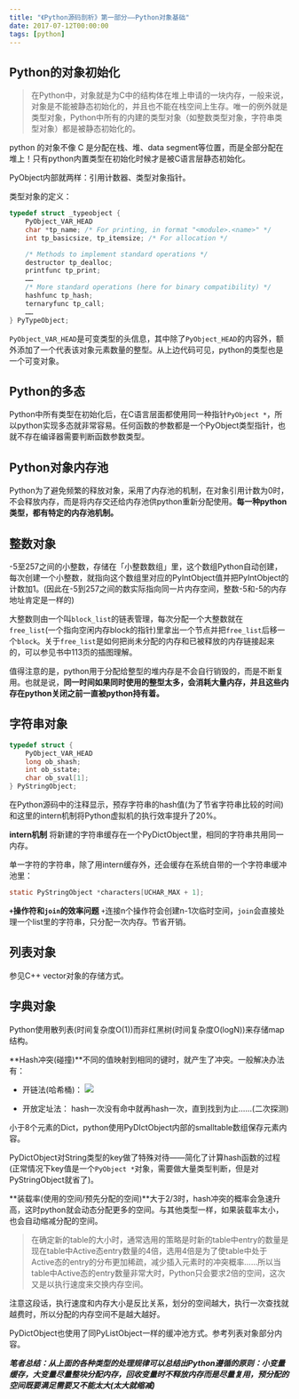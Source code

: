 ```yaml
---
title: "《Python源码剖析》第一部分——Python对象基础"
date: 2017-07-12T00:00:00
tags: [python]
---
```


## Python的对象初始化

> 在Python中，对象就是为C中的结构体在堆上申请的一块内存，一般来说，对象是不能被静态初始化的，并且也不能在栈空间上生存。唯一的例外就是类型对象，Python中所有的内建的类型对象（如整数类型对象，字符串类型对象）都是被静态初始化的。

python 的对象不像 C 是分配在栈、堆、data segment等位置，而是全部分配在堆上！只有python内置类型在初始化时候才是被C语言层静态初始化。

PyObject内部就两样：引用计数器、类型对象指针。

类型对象的定义：

```c
typedef struct _typeobject {
    PyObject_VAR_HEAD
    char *tp_name; /* For printing, in format "<module>.<name>" */
    int tp_basicsize, tp_itemsize; /* For allocation */

    /* Methods to implement standard operations */
    destructor tp_dealloc;
    printfunc tp_print;
    ……
    /* More standard operations (here for binary compatibility) */
    hashfunc tp_hash;
    ternaryfunc tp_call;
    ……
} PyTypeObject;
```

`PyObject_VAR_HEAD`是可变类型的头信息，其中除了`PyObject_HEAD`的内容外，额外添加了一个代表该对象元素数量的整型。从上边代码可见，python的类型也是一个可变对象。

## Python的多态

Python中所有类型在初始化后，在C语言层面都使用同一种指针`PyObject *`，所以python实现多态就非常容易。任何函数的参数都是一个PyObject类型指针，也就不存在编译器需要判断函数参数类型。

## Python对象内存池

Python为了避免频繁的释放对象，采用了内存池的机制，在对象引用计数为0时，不会释放内存，而是将内存交还给内存池供python重新分配使用。**每一种python类型，都有特定的内存池机制。**

## 整数对象

-5至257之间的小整数，存储在「小整数数组」里，这个数组Python自动创建，每次创建一个小整数，就指向这个数组里对应的PyIntObject值并把PyIntObject的计数加1。(因此在-5到257之间的数实际指向同一片内存空间，整数-5和-5的内存地址肯定是一样的)

大整数则由一个叫`block_list`的链表管理，每次分配一个大整数就在`free_list`(一个指向空闲内存block的指针)里拿出一个节点并把`free_list`后移一个`block`。关于`free_list`是如何把尚未分配的内存和已被释放的内存链接起来的，可以参见书中113页的插图理解。

值得注意的是，python用于分配给整型的堆内存是不会自行销毁的，而是不断复用。也就是说，**同一时间如果同时使用的整型太多，会消耗大量内存，并且这些内存在python关闭之前一直被python持有着。**

## 字符串对象

```c
typedef struct {
    PyObject_VAR_HEAD
    long ob_shash;
    int ob_sstate;
    char ob_sval[1];
} PyStringObject;
```

在Python源码中的注释显示，预存字符串的hash值(为了节省字符串比较的时间)和这里的intern机制将Python虚拟机的执行效率提升了20%。

**intern机制** 将新建的字符串缓存在一个PyDictObject里，相同的字符串共用同一内存。

单一字符的字符串，除了用intern缓存外，还会缓存在系统自带的一个字符串缓冲池里：

```c
static PyStringObject *characters[UCHAR_MAX + 1]; 
```

**`+`操作符和`join`的效率问题** `+`连接n个操作符会创建n-1次临时空间，`join`会直接处理一个list里的字符串，只分配一次内存。节省开销。

## 列表对象

参见C++ vector对象的存储方式。

## 字典对象

Python使用散列表(时间复杂度O(1))而非红黑树(时间复杂度O(logN))来存储map结构。

**Hash冲突(碰撞)**不同的值映射到相同的键时，就产生了冲突。一般解决办法有：

- 开链法(哈希桶)：
![](https://i.loli.net/2021/03/05/bQuAwlOTUIXkJ7x.gif)

- 开放定址法：
hash一次没有命中就再hash一次，直到找到为止……(二次探测)

小于8个元素的Dict，python使用PyDIctObject内部的smalltable数组保存元素内容。

PyDictObject对String类型的key做了特殊对待——简化了计算hash函数的过程(正常情况下key值是一个`PyObject *`对象，需要做大量类型判断，但是对PyStringObject就省了)。

**装载率(使用的空间/预先分配的空间)**大于2/3时，hash冲突的概率会急速升高，这时python就会动态分配更多的空间。与其他类型一样，如果装载率太小，也会自动缩减分配的空间。

> 在确定新的table的大小时，通常选用的策略是时新的table中entry的数量是现在table中Active态entry数量的4倍，选用4倍是为了使table中处于Active态的entry的分布更加稀疏，减少插入元素时的冲突概率……所以当table中Active态的entry数量非常大时，Python只会要求2倍的空间，这次又是以执行速度来交换内存空间。

注意这段话，执行速度和内存大小是反比关系，划分的空间越大，执行一次查找就越费时，所以分配的内存空间不是越大越好。

PyDictObject也使用了同PyListObject一样的缓冲池方式。参考列表对象部分内容。

_**笔者总结：从上面的各种类型的处理规律可以总结出Python遵循的原则：小变量缓存，大变量尽量整块分配内存，回收变量时不释放内存而是尽量复用，预分配的空间既要满足需要又不能太大(太大就缩减)**_


